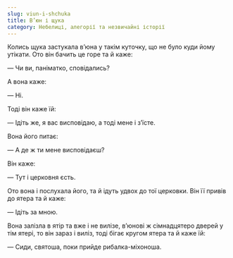 ```yaml
---
slug: viun-i-shchuka
title: В’юн і щука
category: Небелиці, алегорії та незвичайні історії
---
```

Колись щука застукала в’юна у такім куточку, що не було куди йому утікати. Ото він бачить це горе та й каже:

— Чи ви, паніматко, сповідались?

А вона каже:

— Ні.

Тоді він каже їй:

— Ідіть же, я вас висповідаю, а тоді мене і з’їсте.

Вона його питає:

— А де ж ти мене висповідаєш?

Він каже:

— Тут і церковня єсть.

Ото вона і послухала його, та й ідуть удвох до тої церковки. Він її привів до ятера та й каже:

— Ідіть за мною.

Вона залізла в ятір та вже і не вилізе, в’юнові ж сімнадцятеро дверей у тім ятері, то він зараз і виліз, тоді бігає кругом ятера та й каже їй:

— Сиди, святоша, поки прийде рибалка-міхоноша.
